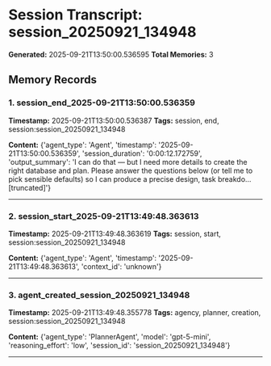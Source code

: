 # Session Transcript: session_20250921_134948

**Generated:** 2025-09-21T13:50:00.536595
**Total Memories:** 3

## Memory Records

### 1. session_end_2025-09-21T13:50:00.536359

**Timestamp:** 2025-09-21T13:50:00.536387
**Tags:** session, end, session:session_20250921_134948

**Content:** {'agent_type': 'Agent', 'timestamp': '2025-09-21T13:50:00.536359', 'session_duration': '0:00:12.172759', 'output_summary': 'I can do that — but I need more details to create the right database and plan. Please answer the questions below (or tell me to pick sensible defaults) so I can produce a precise design, task breakdo...[truncated]'}

---

### 2. session_start_2025-09-21T13:49:48.363613

**Timestamp:** 2025-09-21T13:49:48.363619
**Tags:** session, start, session:session_20250921_134948

**Content:** {'agent_type': 'Agent', 'timestamp': '2025-09-21T13:49:48.363613', 'context_id': 'unknown'}

---

### 3. agent_created_session_20250921_134948

**Timestamp:** 2025-09-21T13:49:48.355778
**Tags:** agency, planner, creation, session:session_20250921_134948

**Content:** {'agent_type': 'PlannerAgent', 'model': 'gpt-5-mini', 'reasoning_effort': 'low', 'session_id': 'session_20250921_134948'}

---

